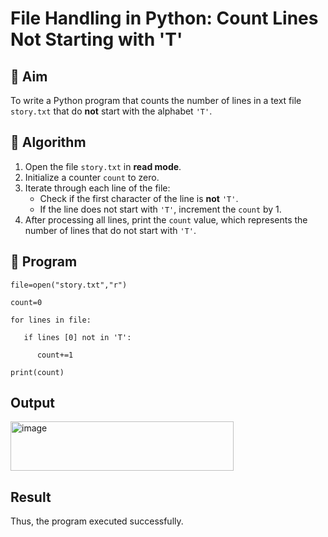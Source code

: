 # File Handling in Python: Count Lines Not Starting with 'T'

## 🎯 Aim
To write a Python program that counts the number of lines in a text file `story.txt` that do **not** start with the alphabet `'T'`.

## 🧠 Algorithm
1. Open the file `story.txt` in **read mode**.
2. Initialize a counter `count` to zero.
3. Iterate through each line of the file:
   - Check if the first character of the line is **not** `'T'`.
   - If the line does not start with `'T'`, increment the `count` by 1.
4. After processing all lines, print the `count` value, which represents the number of lines that do not start with `'T'`.

## 🧾 Program
```
file=open("story.txt","r") 

count=0 

for lines in file: 

   if lines [0] not in 'T': 
   
      count+=1 
      
print(count)
```
## Output

<img width="357" height="79" alt="image" src="https://github.com/user-attachments/assets/e9893a9a-8066-4f62-9e6c-f1676d27817c" />

## Result
Thus, the program executed successfully.
